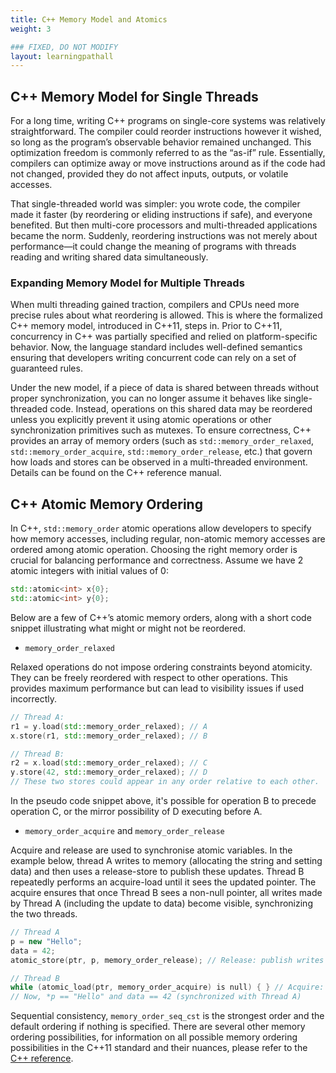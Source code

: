 ```yaml
---
title: C++ Memory Model and Atomics
weight: 3

### FIXED, DO NOT MODIFY
layout: learningpathall
---
```


## C++ Memory Model for Single Threads


For a long time, writing C++ programs on single-core systems was relatively straightforward. The compiler could reorder instructions however it wished, so long as the program’s observable behavior remained unchanged. This optimization freedom is commonly referred to as the “as-if” rule. Essentially, compilers can optimize away or move instructions around as if the code had not changed, provided they do not affect inputs, outputs, or volatile accesses.

That single-threaded world was simpler: you wrote code, the compiler made it faster (by reordering or eliding instructions if safe), and everyone benefited. But then multi-core processors and multi-threaded applications became the norm. Suddenly, reordering instructions was not merely about performance—it could change the meaning of programs with threads reading and writing shared data simultaneously.

### Expanding Memory Model for Multiple Threads

When multi threading gained traction, compilers and CPUs need more precise rules about what reordering is allowed. This is where the formalized C++ memory model, introduced in C++11, steps in. Prior to C++11, concurrency in C++ was partially specified and relied on platform-specific behavior. Now, the language standard includes well-defined semantics ensuring that developers writing concurrent code can rely on a set of guaranteed rules.

Under the new model, if a piece of data is shared between threads without proper synchronization, you can no longer assume it behaves like single-threaded code. Instead, operations on this shared data may be reordered unless you explicitly prevent it using atomic operations or other synchronization primitives such as mutexes. To ensure correctness, C++ provides an array of memory orders (such as `std::memory_order_relaxed`, `std::memory_order_acquire`, `std::memory_order_release`, etc.) that govern how loads and stores can be observed in a multi-threaded environment. Details can be found on the C++ reference manual. 

## C++ Atomic Memory Ordering

In C++, `std::memory_order` atomic operations allow developers to specify how memory accesses, including regular, non-atomic memory accesses are ordered among atomic operation. Choosing the right memory order is crucial for balancing performance and correctness. Assume we have 2 atomic integers with initial values of 0:

```cpp
std::atomic<int> x{0};
std::atomic<int> y{0};
```

Below are a few of C++’s atomic memory orders, along with a short code snippet illustrating what might or might not be reordered.

- `memory_order_relaxed`

Relaxed operations do not impose ordering constraints beyond atomicity. They can be freely reordered with respect to other operations. This provides maximum performance but can lead to visibility issues if used incorrectly.

```cpp
// Thread A:
r1 = y.load(std::memory_order_relaxed); // A
x.store(r1, std::memory_order_relaxed); // B

// Thread B:
r2 = x.load(std::memory_order_relaxed); // C 
y.store(42, std::memory_order_relaxed); // D
// These two stores could appear in any order relative to each other.
```

In the pseudo code snippet above, it's possible for operation B to precede operation C, or the mirror possibility of D executing before A. 

- `memory_order_acquire` and `memory_order_release`

Acquire and release are used to synchronise atomic variables.  In the example below, thread A writes to memory (allocating the string and setting data) and then uses a release-store to publish these updates. Thread B repeatedly performs an acquire-load until it sees the updated pointer. The acquire ensures that once Thread B sees a non-null pointer, all writes made by Thread A (including the update to data) become visible, synchronizing the two threads.

```cpp
// Thread A 
p = new "Hello"; 
data = 42; 
atomic_store(ptr, p, memory_order_release); // Release: publish writes (p, data)

// Thread B 
while (atomic_load(ptr, memory_order_acquire) is null) { } // Acquire: wait until p is available
// Now, *p == "Hello" and data == 42 (synchronized with Thread A)

```

Sequential consistency, `memory_order_seq_cst` is the strongest order and the default ordering if nothing is specified. There are several other memory ordering possibilities, for information on all possible memory ordering possibilities in the C++11 standard and their nuances, please refer to the [C++ reference](https://en.cppreference.com/w/cpp/atomic/memory_order).




